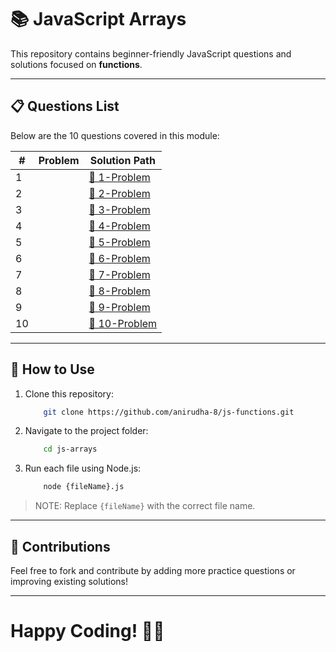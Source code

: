 # 📚 JavaScript Arrays

This repository contains beginner-friendly JavaScript questions and solutions focused on **functions**.

---

## 📋 Questions List

Below are the 10 questions covered in this module:

| #  | Problem | Solution Path |
|----|---------|--------------|
| 1  |  | [🔗 1-Problem](./1-Problem.js) |
| 2  |  | [🔗 2-Problem](./2-Problem.js) |
| 3  |  | [🔗 3-Problem](./3-Problem.js) |
| 4  |  | [🔗 4-Problem](./4-Problem.js) |
| 5  |  | [🔗 5-Problem](./5-Problem.js) |
| 6  |  | [🔗 6-Problem](./6-Problem.js) |
| 7  |  | [🔗 7-Problem](./7-Problem.js) |
| 8  |  | [🔗 8-Problem](./8-Problem.js) |
| 9  |  | [🔗 9-Problem](./9-Problem.js) |
| 10 |  | [🔗 10-Problem](./10-Problem.js) |

---

## 🚀 How to Use

1. Clone this repository:  

    ```sh
        git clone https://github.com/anirudha-8/js-functions.git
    ```

2. Navigate to the project folder:

    ```bash
        cd js-arrays
    ```

3. Run each file using Node.js:

    ```bash
        node {fileName}.js
    ```

> NOTE: Replace `{fileName}` with the correct file name.

---

## 📢 Contributions

Feel free to fork and contribute by adding more practice questions or improving existing solutions!

---

# Happy Coding! 🚀🔥
